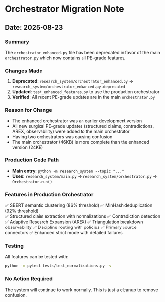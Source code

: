 # Orchestrator Migration Note

## Date: 2025-08-23

### Summary
The `orchestrator_enhanced.py` file has been deprecated in favor of the main `orchestrator.py` which now contains all PE-grade features.

### Changes Made
1. **Deprecated**: `research_system/orchestrator_enhanced.py` → `research_system/orchestrator_enhanced.py.deprecated`
2. **Updated**: `test_enhanced_features.py` to use the production orchestrator
3. **Verified**: All recent PE-grade updates are in the main `orchestrator.py`

### Reason for Change
- The enhanced orchestrator was an earlier development version
- All new surgical PE-grade updates (structured claims, contradictions, AREX, observability) were added to the main orchestrator
- Having two orchestrators was causing confusion
- The main orchestrator (46KB) is more complete than the enhanced version (24KB)

### Production Code Path
- **Main entry**: `python -m research_system --topic "..."`
- **Uses**: `research_system/main.py` → `research_system/orchestrator.py` → `Orchestrator.run()`

### Features in Production Orchestrator
✅ SBERT semantic clustering (86% threshold)
✅ MinHash deduplication (92% threshold)  
✅ Structured claim extraction with normalizations
✅ Contradiction detection
✅ Adaptive Research Expansion (AREX)
✅ Triangulation breakdown observability
✅ Discipline routing with policies
✅ Primary source connectors
✅ Enhanced strict mode with detailed failures

### Testing
All features can be tested with:
```bash
python -m pytest tests/test_normalizations.py -v
```

### No Action Required
The system will continue to work normally. This is just a cleanup to remove confusion.